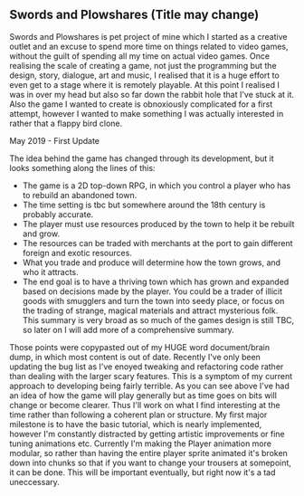 ## Swords and Plowshares (Title may change)

Swords and Plowshares is pet project of mine which I started as a creative outlet and an excuse to spend more time on things related to video games, without the guilt of spending all my time on actual video games.
Once realising the scale of creating a game, not just the programming but the design, story, dialogue, art and music, I realised that it is a huge effort to even get to a stage where it is remotely playable. 
At this point I realised I was in over my head but also so far down the rabbit hole that I've stuck at it.
Also the game I wanted to create is obnoxiously complicated for a first attempt, however I wanted to make something I was actually interested in rather that a flappy bird clone. 

May 2019 - First Update

The idea behind the game has changed through its development, but it looks something along the lines of this:
- The game is a 2D top-down RPG, in which you control a player who has to rebuild an abandoned town. 
- The time setting is tbc but somewhere around the 18th century is probably accurate. 
- The player must use resources produced by the town to help it be rebuilt and grow.
- The resources can be traded with merchants at the port to gain different foreign and exotic resources. 
- What you trade and produce will determine how the town grows, and who it attracts.
- The end goal is to have a thriving town which has grown and expanded based on decisions made by the player. You could be a trader of illicit goods with smugglers and turn the town into seedy place, or focus on the trading of strange, magical materials and attract mysterious folk.
This summary is very broad as so much of the games design is still TBC, so later on I will add more of a comprehensive summary.

Those points were copypasted out of my HUGE word document/brain dump, in which most content is out of date. Recently I've only been updating the bug list as I've enoyed tweaking and refactoring code rather than dealing with the larger scary features.
This is a symptom of my current approach to developing being fairly terrible. As you can see above I've had an idea of how the game will play generally but as time goes on bits will change or become clearer. Thus I'll work on what I find interesting at the time rather than following a coherent plan or structure. 
My first major milestone is to have the basic tutorial, which is nearly implemented, however I'm constantly distracted by getting artistic improvements or fine tuning animations etc.
Currently I'm making the Player animation more modular, so rather than having the entire player sprite animated it's broken down into chunks so that if you want to change your trousers at somepoint, it can be done. This will be important eventually, but right now it's a tad uneccessary.

